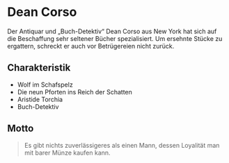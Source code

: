 # Dean Corso

Der Antiquar und „Buch-Detektiv“ Dean Corso aus New York hat sich auf die Beschaffung sehr seltener Bücher spezialisiert. Um ersehnte Stücke zu ergattern, schreckt er auch vor Betrügereien nicht zurück.

## Charakteristik

* Wolf im Schafspelz
* Die neun Pforten ins Reich der Schatten
* Aristide Torchia
* Buch-Detektiv

## Motto

> Es gibt nichts zuverlässigeres als einen Mann, dessen Loyalität man mit barer Münze kaufen kann.